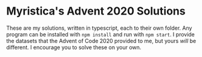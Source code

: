 # Myristica's Advent 2020 Solutions
These are my solutions, written in typescript, each to their own folder.
Any program can be installed with `npm install` and run with `npm start`. I provide the datasets that the Advent of Code 2020 provided to me, but yours *will* be different. I encourage you to solve these on your own.